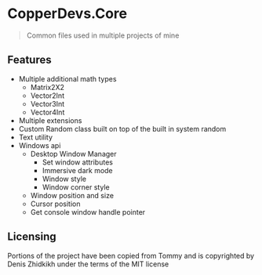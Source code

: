 # CopperDevs.Core

> Common files used in multiple projects of mine

## Features

- Multiple additional math types
  - Matrix2X2
  - Vector2Int
  - Vector3Int
  - Vector4Int
- Multiple extensions
- Custom Random class built on top of the built in system random
- Text utility
- Windows api
  - Desktop Window Manager
    - Set window attributes
    - Immersive dark mode
    - Window style
    - Window corner style
  - Window position and size
  - Cursor position
  - Get console window handle pointer

## Licensing

Portions of the project have been copied from Tommy and is copyrighted by Denis Zhidkikh under the terms of the MIT license
